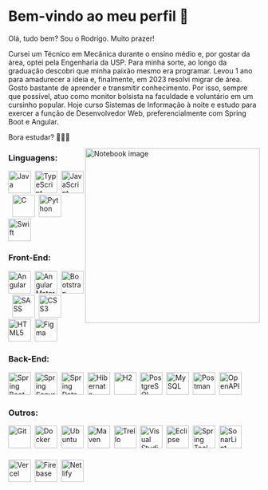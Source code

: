 # Bem-vindo ao meu perfil 👋
Olá, tudo bem? Sou o Rodrigo. Muito prazer!

Cursei um Técnico em Mecânica durante o ensino médio e, por gostar da área, optei pela Engenharia da USP. Para minha sorte, ao longo da graduação descobri que minha paixão mesmo era programar. Levou 1 ano para amadurecer a ideia e, finalmente, em 2023 resolvi migrar de área. Gosto bastante de aprender e transmitir conhecimento. Por isso, sempre que possível, atuo como monitor bolsista na faculdade e voluntário em um cursinho popular. Hoje curso Sistemas de Informação à noite e estudo para exercer a função de Desenvolvedor Web, preferencialmente com Spring Boot e Angular.

Bora estudar? 🙂✌🏻

<img src="https://raw.githubusercontent.com/MicaelliMedeiros/micaellimedeiros/master/image/computer-illustration.png" width="350px" align="right" alt="Notebook image">

### Linguagens:
<div>
  <a href="https://www.ibm.com/br-pt/topics/java" target="_blank"><img title="Java" width="45px" src="https://cdn.jsdelivr.net/gh/devicons/devicon@latest/icons/java/java-original.svg" alt="Java"/></a><span>&nbsp</span>
  <a href="https://www.typescriptlang.org/pt/" target="_blank"><img title="TypeScript" width="45px" src="https://cdn.jsdelivr.net/gh/devicons/devicon@latest/icons/typescript/typescript-original.svg" alt="TypeScript"/></a><span>&nbsp</span>
  <a href="https://developer.mozilla.org/pt-BR/docs/Web/JavaScript" target="_blank"><img title="JavaScript" width="45px" src="https://cdn.jsdelivr.net/gh/devicons/devicon@latest/icons/javascript/javascript-original.svg" alt="JavaScript"/></a><span>&nbsp</span>
  <a href="https://pt.wikipedia.org/wiki/C_(linguagem_de_programa%C3%A7%C3%A3o)" target="_blank"><img title="C" width="45px" src="https://cdn.icon-icons.com/icons2/2415/PNG/512/c_original_logo_icon_146611.png" alt="C"/></a><span>&nbsp</span>
  <a href="https://www.python.org/about/" target="_blank"><img title="Python" width="45px" src="https://cdn.iconscout.com/icon/free/png-256/free-python-2-226051.png?f=webp&w=256" alt="Python"/></a><span>&nbsp</span>
  <a href="https://www.apple.com/br/swift/" target="_blank"><img title="Swift" width="45px" src="https://cdn-icons-png.freepik.com/512/5968/5968371.png" alt="Swift"/></a>
</div>

### Front-End:
<div>
  <a href="https://angular.dev/overview" target="_blank"><img title="Angular" width="45px" src="https://cdn.iconscout.com/icon/free/png-256/free-angular-3521273-2944777.png?f=webp" alt="Angular"/></a><span>&nbsp</span>
  <a href="https://material.angular.io/" target="_blank"><img title="Angular Material" width="45px" src="https://cdn.jsdelivr.net/gh/devicons/devicon@latest/icons/angularmaterial/angularmaterial-original.svg" alt="Angular Material"/></a><span>&nbsp</span>
  <a href="https://getbootstrap.com/" target="_blank"><img title="Bootstrap" width="45px" src="https://cdn.jsdelivr.net/gh/devicons/devicon@latest/icons/bootstrap/bootstrap-original.svg" alt="Bootstrap"/></a><span>&nbsp</span>
  <a href="https://sass-lang.com/" target="_blank"><img title="SASS" width="45px" src="https://cdn.jsdelivr.net/gh/devicons/devicon/icons/sass/sass-original.svg" alt="SASS"/></a><span>&nbsp</span>
  <a href="https://developer.mozilla.org/pt-BR/docs/Web/CSS" target="_blank"><img title="CSS3" width="45px" src="https://cdn.jsdelivr.net/gh/devicons/devicon/icons/css3/css3-original.svg" alt="CSS3"/></a><span>&nbsp</span>
  <a href="https://developer.mozilla.org/pt-BR/docs/Web/HTML" target="_blank"><img title="HTML5" width="45px" src="https://cdn.jsdelivr.net/gh/devicons/devicon/icons/html5/html5-original.svg" alt="HTML5"/></a><span>&nbsp</span>
  <a href="https://www.figma.com/pt-br/" target="_blank"><img title="Figma" width="45px" src="https://cdn.jsdelivr.net/gh/devicons/devicon/icons/figma/figma-original.svg" alt="Figma"/></a>
</div>

### Back-End:
<div>
  <a href="https://spring.io/projects/spring-boot" target="_blank"><img title="Spring Boot" width="45px" src="https://vmware.gallerycdn.vsassets.io/extensions/vmware/vscode-spring-boot/1.52.2024020305/1706937651926/Microsoft.VisualStudio.Services.Icons.Default" alt="Spring Boot"/></a><span>&nbsp</span>
  <a href="https://spring.io/projects/spring-security" target="_blank"><img title="Spring Security" width="45px" src="https://img1.daumcdn.net/thumb/R800x0/?scode=mtistory2&fname=https%3A%2F%2Fblog.kakaocdn.net%2Fdn%2FvlacI%2FbtrlFaCpCiu%2FeZin2sg4afSetEmQIk84ck%2Fimg.png" alt="Spring Security"/></a><span>&nbsp</span>
  <a href="https://spring.io/projects/spring-data-jpa" target="_blank"><img title="Spring Data JPA" width="45px" src="https://dimitri.codes/logos/spring-data.png" alt="Spring Data JPA"/></a><span>&nbsp</span>
  <a href="https://hibernate.org/orm/" target="_blank"><img title="Hibernate ORM" width="45px" src="https://cdn.jsdelivr.net/gh/devicons/devicon@latest/icons/hibernate/hibernate-original.svg" alt="Hibernate ORM"/></a><span>&nbsp</span>
  <a href="https://www.h2database.com/html/main.html" target="_blank"><img title="H2" width="45px" src="https://dbdb.io/media/logos/h2-logo.svg" alt="H2"/></a><span>&nbsp</span>
  <a href="https://www.postgresql.org/about/" target="_blank"><img title="PostgreSQL" width="45px" src="https://cdn.jsdelivr.net/gh/devicons/devicon@latest/icons/postgresql/postgresql-plain.svg" alt="PostgreSQL"/></a><span>&nbsp</span>
  <a href="https://dev.mysql.com/doc/refman/9.0/en/what-is-mysql.html" target="_blank"><img title="MySQL" width="45px" src="https://cdn.jsdelivr.net/gh/devicons/devicon@latest/icons/mysql/mysql-original.svg" alt="MySQL"/></a><span>&nbsp</span>
  <a href="https://www.postman.com/product/what-is-postman/" target="_blank"><img title="Postman" width="45px" src="https://cdn.jsdelivr.net/gh/devicons/devicon@latest/icons/postman/postman-original.svg" alt="Postman"/></a><span>&nbsp</span>
  <a href="https://www.openapis.org/what-is-openapi" target="_blank"><img title="OpenAPI" width="45px" src="https://cdn.jsdelivr.net/gh/devicons/devicon@latest/icons/openapi/openapi-original.svg" alt="OpenAPI"/></a>
</div>

### Outros:
<div>
  <a href="https://git-scm.com/" target="_blank"><img title="Git" width="45px" src="https://cdn.jsdelivr.net/gh/devicons/devicon/icons/git/git-original.svg" alt="Git"/></a><span>&nbsp</span>
  <a href="https://docs.docker.com/guides/docker-overview/" target="_blank"><img title="Docker" width="45px" src="https://cdn-icons-png.flaticon.com/512/919/919853.png" alt="Docker"/></a><span>&nbsp</span>
  <a href="https://ubuntu.com/desktop" target="_blank"><img title="Ubuntu" width="45px" src="https://static-00.iconduck.com/assets.00/ubuntu-icon-256x256-xqexznzf.png" alt="Ubuntu"/></a><span>&nbsp</span>
  <a href="https://maven.apache.org/" target="_blank"><img title="Maven" width="45px" src="https://cdn.jsdelivr.net/gh/devicons/devicon@latest/icons/maven/maven-original.svg" alt="Maven"/></a><span>&nbsp</span>
  <a href="https://trello.com/pt-BR/tour" target="_blank"><img title="Trello" width="45px" src="https://cdn.jsdelivr.net/gh/devicons/devicon/icons/trello/trello-original.svg" alt="Trello"/></a><span>&nbsp</span>
  <a href="https://code.visualstudio.com/docs" target="_blank"><img title="Visual Studio Code" width="45px"  src="https://cdn.jsdelivr.net/gh/devicons/devicon/icons/vscode/vscode-original.svg" alt="Visual Studio Code"/></a><span>&nbsp</span>
  <a href="https://eclipseide.org/" target="_blank"><img title="Eclipse" width="45px" src="https://cdn.jsdelivr.net/gh/devicons/devicon/icons/eclipse/eclipse-original.svg" alt="Eclipse"/></a><span>&nbsp</span>
  <a href="https://spring.io/tools" target="_blank"><img title="Spring Tool Suite 4" width="45px"  src="https://community.chocolatey.org/content/packageimages/SpringToolSuite.4.17.2.svg" alt="Spring Tool Suite 4"/></a><span>&nbsp</span>
  <a href="https://www.sonarsource.com/products/sonarlint/" target="_blank"><img title="SonarLint" width="45px" src="https://seeklogo.com/images/S/sonarlint-icon-logo-0161BCE8AD-seeklogo.com.png" alt="SonarLint"/></a><span>&nbsp</span>
  <a href="https://vercel.com/" target="_blank"><img title="Vercel" width="45px" src="https://cdn.jsdelivr.net/gh/devicons/devicon@latest/icons/vercel/vercel-original.svg" alt="Vercel"/></a><span>&nbsp</span>
  <a href="https://firebase.google.com/products/app-hosting?hl=pt" target="_blank"><img title="Firebase" width="45px" src="https://cdn.jsdelivr.net/gh/devicons/devicon@latest/icons/firebase/firebase-original.svg" alt="Firebase"/></a><span>&nbsp</span>
  <a href="https://www.netlify.com/" target="_blank"><img title="Netlify" width="45px" style="margin-top: 20px" src="https://cdn.jsdelivr.net/gh/devicons/devicon@latest/icons/netlify/netlify-original.svg" alt="Netlify"/></a>
</div>
